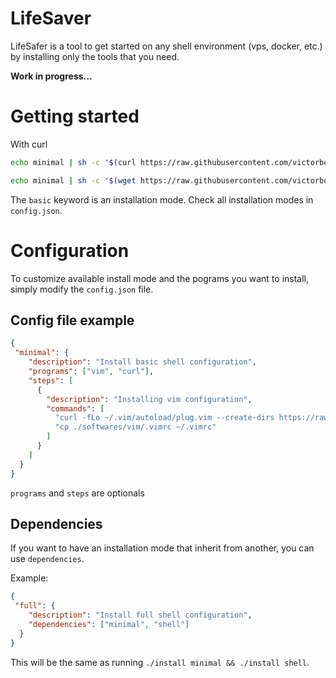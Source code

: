 # LifeSaver

LifeSafer is a tool to get started on any shell environment (vps, docker, etc.)
by installing only the tools that you need. 

**Work in progress...**

# Getting started

With curl
```bash
echo minimal | sh -c "$(curl https://raw.githubusercontent.com/victorboissiere/lifesaver/master/install.sh -fsSL)"
```

```bash
echo minimal | sh -c "$(wget https://raw.githubusercontent.com/victorboissiere/lifesaver/master/install.sh -O -)"
```

The `basic` keyword is an installation mode. Check all installation modes
in `config.json`.

# Configuration

To customize available install mode and the pograms you want to install,
simply modify the `config.json` file.

## Config file example

```json
{
 "minimal": {
    "description": "Install basic shell configuration",
    "programs": ["vim", "curl"],
    "steps": [
      {
        "description": "Installing vim configuration",
        "commands": [
          "curl -fLo ~/.vim/autoload/plug.vim --create-dirs https://raw.githubusercontent.com/junegunn/vim-plug/master/plug.vim",
          "cp ./softwares/vim/.vimrc ~/.vimrc"
        ]
      }
    ]
  }
}
```

`programs` and `steps` are optionals

## Dependencies

If you want to have an installation mode that inherit from another, you can
use `dependencies`.

Example:
```json
{
 "full": {
    "description": "Install full shell configuration",
    "dependencies": ["minimal", "shell"]
  }
}
```

This will be the same as running `./install minimal && ./install shell`.
